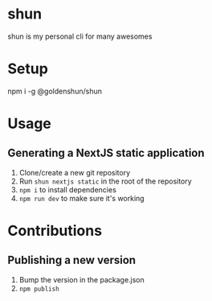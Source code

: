 # shun
shun is my personal cli for many awesomes

# Setup
npm i -g @goldenshun/shun

# Usage

## Generating a NextJS static application

1. Clone/create a new git repository
2. Run `shun nextjs static` in the root of the repository
3. `npm i` to install dependencies
4. `npm run dev` to make sure it's working

# Contributions

## Publishing a new version

1. Bump the version in the package.json
2. `npm publish`
